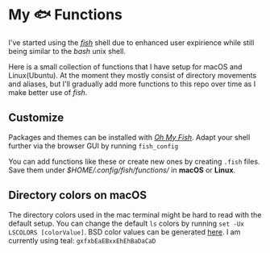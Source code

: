 #  My 🐟 Functions

I've started using the [*fish*](https://fishshell.com/) shell due to enhanced user expirience while still being similar to the *bash* unix shell.

Here is a small collection of functions that I have setup for macOS and Linux(Ubuntu). At the moment they mostly consist of directory movements and aliases, but I'll gradually add more functions to this repo over time as I make better use of *fish*.

## Customize
Packages and themes can be installed with [*Oh My Fish*](https://github.com/oh-my-fish/oh-my-fish). Adapt your shell further via the browser GUI by running `fish_config`

You can add functions like these or create new ones by creating `.fish` files. Save them under _\$HOME/.config/fish/functions/_ in **macOS** or **Linux**.

## Directory colors on macOS
The directory colors used in the mac terminal might be hard to read with the default setup. You can change the default `ls` colors by running `set -Ux LSCOLORS [colorValue]`. BSD color values can be generated [here](https://geoff.greer.fm/lscolors/). I am currently using teal: `gxfxbEaEBxxEhEhBaDaCaD`